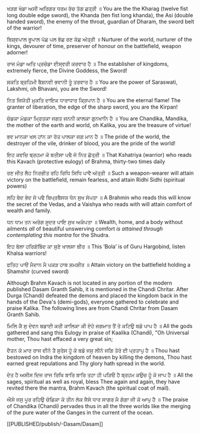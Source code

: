 ਖੜਗ ਖੰਡਾ ਅਸੀ ਅਰਿਗਰ ਧਰਮ ਰੱਚ ਤੱਗ ਛਤ੍ਰੀ ॥
You are the the Kharag (twelve fist long double edge sword), the Khanda (ten fist long khanda), the Asi (double handed sword), the enemy of the throat, guardian of Dharam, the sword belt of the warrior!

ਬਿਸ਼੍ਵਪਾਲ ਭੂਪਾਲ ਪੱਛ ਪਲ ਭੱਛ ਰਣ ਕੱਛ ਅੱਤ੍ਰੀ ॥
Nurturer of the world, nurturer of the kings, devourer of time, preserver of honour on the battlefield, weapon adorner! 

ਰਾਜ ਮੰਡਾ ਅਤਿ ਪ੍ਰਚੰਡਾ ਈਸ੍ਵਰੀ ਕਰਵਾਰ ਹੈ ॥
The establisher of kingdoms, extremely fierce, the Divine Goddess, the Sword!

ਸ਼ਕਤਿ ਬ੍ਰਹਿਮੀ ਬੈਸ਼ਨਵੀ ਭਵਾਨੀ ਤੂੰ ਤਰਵਾਰ ਹੈ ॥
You are the power of Saraswati, Lakshmi, oh Bhavani, you are the Sword! 

ਨਿਤ ਜਿਯੋਤੀ ਮੁਕਤਿ ਦਾਇਕ ਧਾਰਾਧਾਰ ਕ੍ਰਿਪਾਨ ਹੈ ॥
You are the eternal flame! The granter of liberation, the edge of the sharp sword, you are the Kirpan! 

ਚੰਡਕਾ ਮੰਡਕਾ ਮ੍ਰਿਤਕਾ ਜਗਤ ਜਨਨੀ ਕਾਲਕਾ ਗੁਨਖਾਨਿ ਹੈ ॥
You are Chandika, Mandika, the mother of the earth and world, oh Kalika, you are the treasure of virtue! 

ਭਵ ਮਾਨਕਾ ਖਲ ਹਾਂਨ ਕਾ ਰੱਤ ਪਾਲਕਾ ਜਗ ਮਾਨ ਹੈ ॥
The pride of the world, the destroyer of the vile, drinker of blood, you are the pride of the world! 

ਇਹ ਕਵਚਿ ਬ੍ਰਹਮਾ ਕੋ ਬਤੀਸਾ ਪਢੈ ਜੋ ਨਿਤ ਛੱਤ੍ਰੀ ॥
That Kshatriya (warrior) who reads this Kavach (protective eulogy) of Brahma, thirty-two times daily

ਰਣ ਜੀਤ ਲੈਹ ਨਿਰਭੀਤ ਰਹਿ ਰਿਧਿ ਸਿਧਿ ਪਾਵੈ ਅੱਤ੍ਰੀ ॥
Such a weapon-wearer will attain victory on the battlefield, remain fearless, and attain Ridhi Sidhi (spiritual powers)

ਲਹਿ ਬੇਦ ਭੇਦ ਜੋ ਪਢੈ ਬਿਪ੍ਰਬੈਸਯ ਧੰਨ ਸੁਖ ਸੰਪਤਾ ॥
A Brahmin who reads this will know the secret of the Vedas, and a Vaishya who reads with will attain comfort of wealth and family.

ਧਨ ਧਾਮ ਤਨ ਅਰੋਗ ਸੂਦਰ ਪਾਇ ਸੁਖ ਅਕੰਪਤਾ ॥
Wealth, home, and a body without ailments *all* of beautiful unswerving comfort *is attained through contemplating this mantra* for the Shudra. 

ਇਹ ਬੋਲਾ ਹਰਿਗੋਬਿੰਦ ਕਾ ਸੁਣੋ ਖਾਲਸਾ ਬੀਰ ॥
This ‘Bola’ is of Guru Hargobind, listen Khalsa warriors!

ਫਤਿਹ ਪਾੳ ਮੈਦਾਨ ਮੈ ਪਕੜ ਹਾਥ ਸ਼ਮਸ਼ੀਰ ॥
Attain victory on the battlefield holding a Shamshir (curved sword)

Although Brahm Kavach is not located in any portion of the modern published Dasam Granth Sahib, it is mentioned in the Chandi Chritar. After Durga (Chandi) defeated the demons and placed the kingdom back in the hands of the Deva's (demi-gods), everyone gathered to celebrate and praise Kalika. The following lines are from Chandi Chritar from Dasam Granth Sahib.

ਮਿਲਿ ਕੈ ਸੁ ਦੇਵਨ ਬਡਾਈ ਕਰੀ ਕਾਲਿਕਾ ਕੀ ਏਹੋ ਜਗਮਾਤ ਤੈਂ ਤੋ ਕਟਿਉ ਬਡੋ ਪਾਪ ਹੈ ॥
All the gods gathered and sang this Eulogy in praise of Kaalika (Chandi), "Oh Universal mother, Thou hast effaced a very great sin;

ਦੈਤਨ ਕੋ ਮਾਰ ਰਾਜ ਦੀਨੋ ਤੈ ਸੁਰੇਸ ਹੂੰ ਕੋ ਬਡੋ ਜਸੁ ਲੀਨੋ ਜਗਿ ਤੇਰੋ ਈ ਪ੍ਰਤਾਪੁ ਹੈ ॥
Thou hast bestowed on Indra the kingdom of heaven by killing the demons, Thou hast earned great repulations and Thy glory hath spread in the world.

ਦੇਤ ਹੈ ਅਸੀਸ ਦਿਜ ਰਾਜ ਰਿਖਿ ਬਾਰਿ ਬਾਰਿ ਤਹਾ ਹੀ ਪੜਿੳ ਹੈ ਬ੍ਰਹਮ ਕਉਚ ਹੂੰ ਕੋ ਜਾਪ ਹੈ ॥
All the sages, spiritual as well as royal, bless Thee again and again, they have revited there the mantra, Brahm Kavach (the spiritual coat of mail).

ਐਸੇ ਜਸੁ ਪੂਰ ਰਹਿਉ ਚੰਡਿਕਾ ਕੋ ਤੀਨ ਲੋਕ ਜੈਸੇ ਧਾਰ ਸਾਗਰ ਮੈ ਗੰਗਾ ਜੀ ਕੋ ਆਪੁ ਹੈ ॥
The praise of Chandika (Chandi) pervades thus in all the three worlds like the merging of the pure water of the Ganges in the current of the ocean.

[[PUBLISHED/publish/-Dasam/Dasam]]
